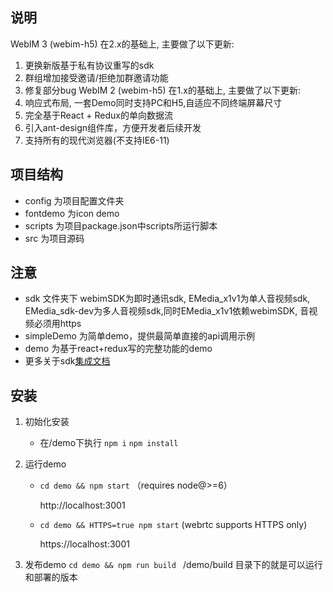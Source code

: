 ## 说明
WebIM 3 (webim-h5) 在2.x的基础上, 主要做了以下更新:
1. 更换新版基于私有协议重写的sdk
2. 群组增加接受邀请/拒绝加群邀请功能
3. 修复部分bug
WebIM 2 (webim-h5) 在1.x的基础上, 主要做了以下更新:
1. 响应式布局, 一套Demo同时支持PC和H5,自适应不同终端屏幕尺寸
2. 完全基于React + Redux的单向数据流
3. 引入ant-design组件库，方便开发者后续开发
4. 支持所有的现代浏览器(不支持IE6-11)

## 项目结构
+ config 为项目配置文件夹
+ fontdemo 为icon demo
+ scripts 为项目package.json中scripts所运行脚本
+ src 为项目源码

## 注意
+ sdk 文件夹下 webimSDK为即时通讯sdk, EMedia_x1v1为单人音视频sdk, EMedia_sdk-dev为多人音视频sdk,同时EMedia_x1v1依赖webimSDK, 音视频必须用https
+ simpleDemo 为简单demo，提供最简单直接的api调用示例
+ demo 为基于react+redux写的完整功能的demo
+ 更多关于sdk[集成文档](http://docs-im.easemob.com/im/web/intro/start)


## 安装

1. 初始化安装
	- 在/demo下执行 `npm i` `npm install` 

2. 运行demo
	- `cd demo && npm start` （requires node@>=6）
	
	   http://localhost:3001
	- `cd demo && HTTPS=true npm start` (webrtc supports HTTPS only)
	
	   https://localhost:3001

3. 发布demo
`cd demo && npm run build `
/demo/build 目录下的就是可以运行和部署的版本
